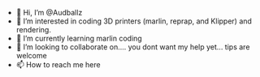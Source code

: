 - 👋 Hi, I’m @Audballz
- 👀 I’m interested in coding 3D printers (marlin, reprap, and Klipper) and rendering.
- 🌱 I’m currently learning marlin coding
- 💞️ I’m looking to collaborate on.... you dont want my help yet... tips are welcome
- 📫 How to reach me here

<!---
Audballz/Audballz is a ✨ special ✨ repository because its `README.md` (this file) appears on your GitHub profile.
You can click the Preview link to take a look at your changes.
--->

